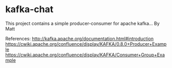 kafka-chat
==========

This project contains a simple producer-consumer for apache kafka... By Matt

References:
http://kafka.apache.org/documentation.html#introduction
https://cwiki.apache.org/confluence/display/KAFKA/0.8.0+Producer+Example
https://cwiki.apache.org/confluence/display/KAFKA/Consumer+Group+Example
